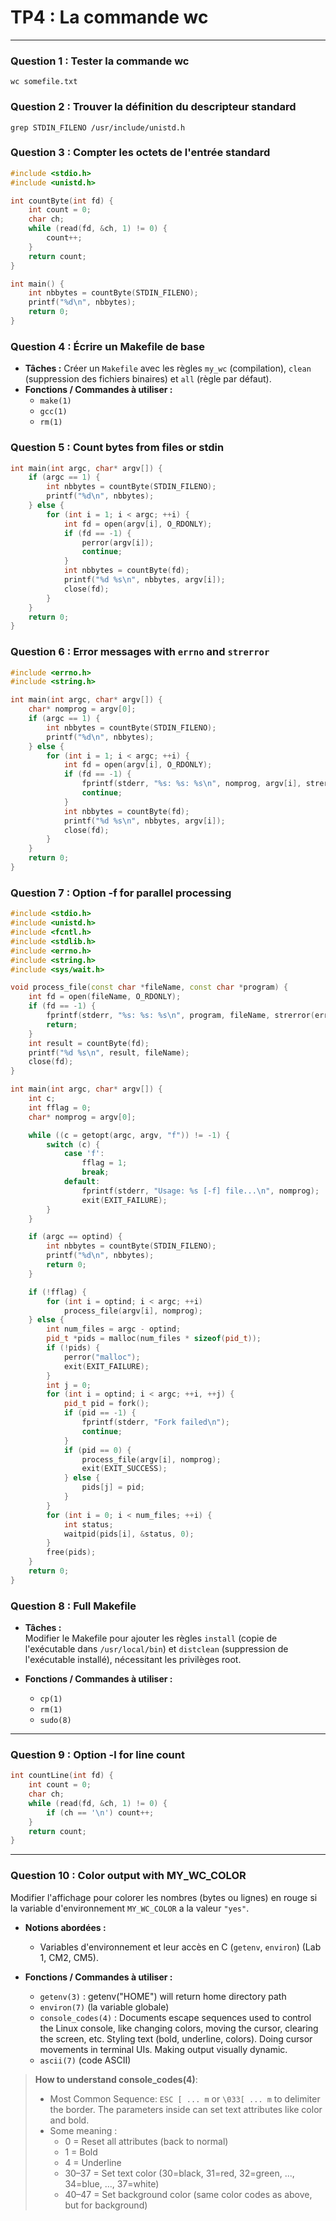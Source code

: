 # TP4 : La commande wc
---

### Question 1 : Tester la commande wc
`wc somefile.txt`
### Question 2 : Trouver la définition du descripteur standard
`grep STDIN_FILENO /usr/include/unistd.h`


### Question 3 : Compter les octets de l'entrée standard
```c++
#include <stdio.h>
#include <unistd.h>

int countByte(int fd) {
    int count = 0;
    char ch;
    while (read(fd, &ch, 1) != 0) {
        count++;
    }
    return count;
}

int main() {
    int nbbytes = countByte(STDIN_FILENO);
    printf("%d\n", nbbytes);
    return 0;
}
```

### Question 4 : Écrire un Makefile de base

* **Tâches :** Créer un `Makefile` avec les règles `my_wc` (compilation), `clean` (suppression des fichiers binaires) et `all` (règle par défaut).
* **Fonctions / Commandes à utiliser :**
    * `make(1)`
    * `gcc(1)`
    * `rm(1)`

### Question 5 : Count bytes from files or stdin
```c++
int main(int argc, char* argv[]) {
    if (argc == 1) {
        int nbbytes = countByte(STDIN_FILENO);
        printf("%d\n", nbbytes);
    } else {
        for (int i = 1; i < argc; ++i) {
            int fd = open(argv[i], O_RDONLY);
            if (fd == -1) {
                perror(argv[i]);
                continue;
            }
            int nbbytes = countByte(fd);
            printf("%d %s\n", nbbytes, argv[i]);
            close(fd);
        }
    }
    return 0;
}
```

### Question 6 : Error messages with `errno` and `strerror`

```c++
#include <errno.h>
#include <string.h>

int main(int argc, char* argv[]) {
    char* nomprog = argv[0];
    if (argc == 1) {
        int nbbytes = countByte(STDIN_FILENO);
        printf("%d\n", nbbytes);
    } else {
        for (int i = 1; i < argc; ++i) {
            int fd = open(argv[i], O_RDONLY);
            if (fd == -1) {
                fprintf(stderr, "%s: %s: %s\n", nomprog, argv[i], strerror(errno));
                continue;
            }
            int nbbytes = countByte(fd);
            printf("%d %s\n", nbbytes, argv[i]);
            close(fd);
        }
    }
    return 0;
}
```

### Question 7 : Option -f for parallel processing
```c++
#include <stdio.h>
#include <unistd.h>
#include <fcntl.h>
#include <stdlib.h>
#include <errno.h>
#include <string.h>
#include <sys/wait.h>

void process_file(const char *fileName, const char *program) {
    int fd = open(fileName, O_RDONLY);
    if (fd == -1) {
        fprintf(stderr, "%s: %s: %s\n", program, fileName, strerror(errno));
        return;
    }
    int result = countByte(fd);
    printf("%d %s\n", result, fileName);
    close(fd);
}

int main(int argc, char* argv[]) {
    int c;
    int fflag = 0;
    char* nomprog = argv[0];

    while ((c = getopt(argc, argv, "f")) != -1) {
        switch (c) {
            case 'f':
                fflag = 1;
                break;
            default:
                fprintf(stderr, "Usage: %s [-f] file...\n", nomprog);
                exit(EXIT_FAILURE);
        }
    }

    if (argc == optind) {
        int nbbytes = countByte(STDIN_FILENO);
        printf("%d\n", nbbytes);
        return 0;
    }

    if (!fflag) {
        for (int i = optind; i < argc; ++i)
            process_file(argv[i], nomprog);
    } else {
        int num_files = argc - optind;
        pid_t *pids = malloc(num_files * sizeof(pid_t));
        if (!pids) {
            perror("malloc");
            exit(EXIT_FAILURE);
        }
        int j = 0;
        for (int i = optind; i < argc; ++i, ++j) {
            pid_t pid = fork();
            if (pid == -1) {
                fprintf(stderr, "Fork failed\n");
                continue;
            }
            if (pid == 0) {
                process_file(argv[i], nomprog);
                exit(EXIT_SUCCESS);
            } else {
                pids[j] = pid;
            }
        }
        for (int i = 0; i < num_files; ++i) {
            int status;
            waitpid(pids[i], &status, 0);
        }
        free(pids);
    }
    return 0;
}
```

### Question 8 : Full Makefile

- **Tâches :**  
  Modifier le Makefile pour ajouter les règles `install` (copie de l'exécutable dans `/usr/local/bin`) et `distclean` (suppression de l'exécutable installé), nécessitant les privilèges root.

- **Fonctions / Commandes à utiliser :**  
  - `cp(1)`  
  - `rm(1)`  
  - `sudo(8)`

---

### Question 9 : Option -l for line count
```c++
int countLine(int fd) {
    int count = 0;
    char ch;
    while (read(fd, &ch, 1) != 0) {
        if (ch == '\n') count++;
    }
    return count;
}
```

---

### Question 10 : Color output with MY_WC_COLOR
  Modifier l'affichage pour colorer les nombres (bytes ou lignes) en rouge si la variable d'environnement `MY_WC_COLOR` a la valeur `"yes"`.

- **Notions abordées :**  
  - Variables d'environnement et leur accès en C (`getenv`, `environ`) (Lab 1, CM2, CM5).

- **Fonctions / Commandes à utiliser :**  
  - `getenv(3)` : getenv("HOME") will return home directory path
  - `environ(7)` (la variable globale)  
  - `console_codes(4)` : Documents escape sequences used to control the Linux console, like changing colors, moving the cursor, clearing the screen, etc.
    Styling text (bold, underline, colors).
    Doing cursor movements in terminal UIs.
    Making output visually dynamic.  
  - `ascii(7)` (code ASCII)
> **How to understand console_codes(4)**:
>  * Most Common Sequence: `ESC [ ... m` or `\033[ ... m` to delimiter the border. The parameters inside can set text 
attributes like color and bold.
>  * Some meaning :
>    * 0 = Reset all attributes (back to normal)
>    * 1 = Bold 
>    * 4 = Underline 
>    * 30–37 = Set text color (30=black, 31=red, 32=green, ..., 34=blue, ..., 37=white)
>    * 40–47 = Set background color (same color codes as above, but for background)

